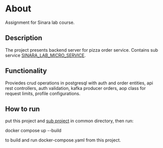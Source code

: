 # About
Assignment for Sinara lab course.

## Description
The project presents backend server for pizza order service. Contains sub service [SINARA_LAB_MICRO_SERVICE](https://github.com/Goshan0404/SKB_LAB_MICRO_SERVICE).

## Functionality
Proviedes crud operations in postgresql with auth and order entities, api rest controllers, auth validation, kafka producer orders, aop class for request limits, profile configurations.

## How to run
put this project and [sub project](https://github.com/Goshan0404/SKB_LAB_MICRO_SERVICE) in common directory, then run:

docker compose up --build

to build and run docker-compose.yaml from this project.
